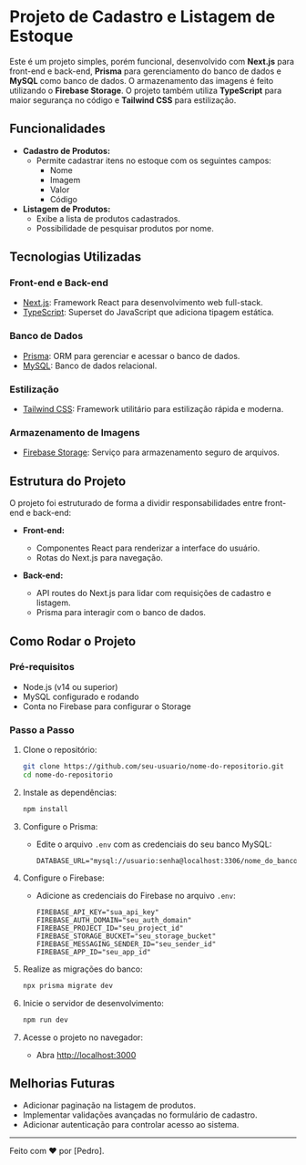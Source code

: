 # Projeto de Cadastro e Listagem de Estoque

Este é um projeto simples, porém funcional, desenvolvido com **Next.js** para front-end e back-end, **Prisma** para gerenciamento do banco de dados e **MySQL** como banco de dados. O armazenamento das imagens é feito utilizando o **Firebase Storage**. O projeto também utiliza **TypeScript** para maior segurança no código e **Tailwind CSS** para estilização.

## Funcionalidades

- **Cadastro de Produtos:**
  - Permite cadastrar itens no estoque com os seguintes campos:
    - Nome
    - Imagem
    - Valor
    - Código
- **Listagem de Produtos:**
  - Exibe a lista de produtos cadastrados.
  - Possibilidade de pesquisar produtos por nome.

## Tecnologias Utilizadas

### Front-end e Back-end
- [Next.js](https://nextjs.org/): Framework React para desenvolvimento web full-stack.
- [TypeScript](https://www.typescriptlang.org/): Superset do JavaScript que adiciona tipagem estática.

### Banco de Dados
- [Prisma](https://www.prisma.io/): ORM para gerenciar e acessar o banco de dados.
- [MySQL](https://www.mysql.com/): Banco de dados relacional.

### Estilização
- [Tailwind CSS](https://tailwindcss.com/): Framework utilitário para estilização rápida e moderna.

### Armazenamento de Imagens
- [Firebase Storage](https://firebase.google.com/products/storage): Serviço para armazenamento seguro de arquivos.

## Estrutura do Projeto

O projeto foi estruturado de forma a dividir responsabilidades entre front-end e back-end:

- **Front-end:**
  - Componentes React para renderizar a interface do usuário.
  - Rotas do Next.js para navegação.

- **Back-end:**
  - API routes do Next.js para lidar com requisições de cadastro e listagem.
  - Prisma para interagir com o banco de dados.

## Como Rodar o Projeto

### Pré-requisitos

- Node.js (v14 ou superior)
- MySQL configurado e rodando
- Conta no Firebase para configurar o Storage

### Passo a Passo

1. Clone o repositório:
   ```bash
   git clone https://github.com/seu-usuario/nome-do-repositorio.git
   cd nome-do-repositorio
   ```

2. Instale as dependências:
   ```bash
   npm install
   ```

3. Configure o Prisma:
   - Edite o arquivo `.env` com as credenciais do seu banco MySQL:
     ```env
     DATABASE_URL="mysql://usuario:senha@localhost:3306/nome_do_banco"
     ```

4. Configure o Firebase:
   - Adicione as credenciais do Firebase no arquivo `.env`:
     ```env
     FIREBASE_API_KEY="sua_api_key"
     FIREBASE_AUTH_DOMAIN="seu_auth_domain"
     FIREBASE_PROJECT_ID="seu_project_id"
     FIREBASE_STORAGE_BUCKET="seu_storage_bucket"
     FIREBASE_MESSAGING_SENDER_ID="seu_sender_id"
     FIREBASE_APP_ID="seu_app_id"
     ```

5. Realize as migrações do banco:
   ```bash
   npx prisma migrate dev
   ```

6. Inicie o servidor de desenvolvimento:
   ```bash
   npm run dev
   ```

7. Acesse o projeto no navegador:
   - Abra [http://localhost:3000](http://localhost:3000)

## Melhorias Futuras

- Adicionar paginação na listagem de produtos.
- Implementar validações avançadas no formulário de cadastro.
- Adicionar autenticação para controlar acesso ao sistema.

---

Feito com ❤️ por [Pedro].
